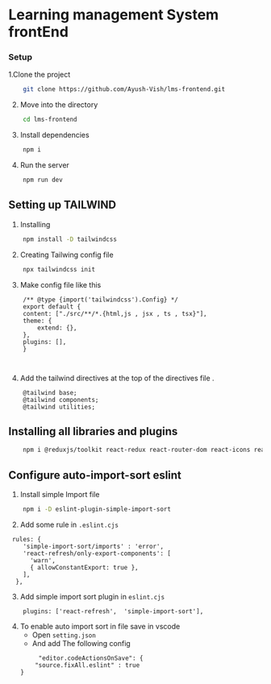 # Learning management System frontEnd 

### Setup 

1.Clone the project 

```bash
    git clone https://github.com/Ayush-Vish/lms-frontend.git
```
2. Move into the directory

```bash
    cd lms-frontend
```
3. Install dependencies

```bash
    npm i 
```

4. Run the server 
```bash
    npm run dev 
```

## Setting up TAILWIND

1. Installing

```bash
    npm install -D tailwindcss
```
2. Creating Tailwing config file 

```bash
    npx tailwindcss init

```

3. Make config file like this 

```
    /** @type {import('tailwindcss').Config} */
    export default {
    content: ["./src/**/*.{html,js , jsx , ts , tsx}"],
    theme: {
        extend: {},
    },
    plugins: [],
    }

        
```
4. Add the tailwind directives at the top of the directives file . 

```
    @tailwind base;
    @tailwind components;
    @tailwind utilities;
```

## Installing all libraries and plugins 

```bash
    npm i @reduxjs/toolkit react-redux react-router-dom react-icons react-chartjs-2 chart.js diasyui axios react-hot-toast @tailwindcss/line-clamp
```

## Configure auto-import-sort eslint 

1. Install simple Import file 
```bash
    npm i -D eslint-plugin-simple-import-sort
```

2. Add some rule in `.eslint.cjs`
```
 rules: {
    'simple-import-sort/imports' : 'error',
    'react-refresh/only-export-components': [
      'warn',
      { allowConstantExport: true },
    ],
  },

```

3. Add simple import sort plugin in `eslint.cjs` 

```
    plugins: ['react-refresh',  'simple-import-sort'],
```

4. To enable auto import sort in file save in vscode 
    - Open `setting.json` 
    - And add The following config 
    ```
         "editor.codeActionsOnSave": {
        "source.fixAll.eslint" : true
    }
    ```